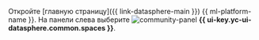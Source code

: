 Откройте [главную страницу]({{ link-datasphere-main }}) {{ ml-platform-name }}. На панели слева выберите ![community-panel](../../_assets/console-icons/circles-concentric.svg) **{{ ui-key.yc-ui-datasphere.common.spaces }}**.
